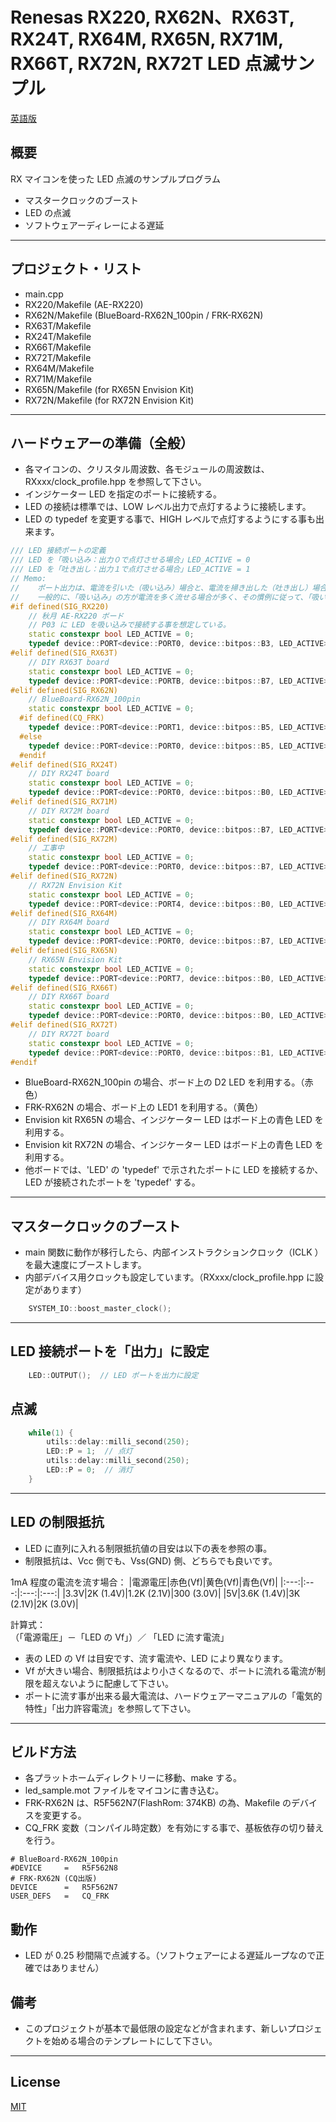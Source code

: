 Renesas RX220, RX62N、RX63T, RX24T, RX64M, RX65N, RX71M, RX66T, RX72N, RX72T LED 点滅サンプル
=========
   
[英語版](README.md)
   
## 概要
RX マイコンを使った LED 点滅のサンプルプログラム
   
- マスタークロックのブースト
- LED の点滅
- ソフトウェアーディレーによる遅延

---

## プロジェクト・リスト
- main.cpp
- RX220/Makefile (AE-RX220)
- RX62N/Makefile (BlueBoard-RX62N_100pin / FRK-RX62N)
- RX63T/Makefile
- RX24T/Makefile
- RX66T/Makefile
- RX72T/Makefile
- RX64M/Makefile
- RX71M/Makefile
- RX65N/Makefile (for RX65N Envision Kit)
- RX72N/Makefile (for RX72N Envision Kit)

---

## ハードウェアーの準備（全般）
 - 各マイコンの、クリスタル周波数、各モジュールの周波数は、RXxxx/clock_profile.hpp を参照して下さい。
 - インジケーター LED を指定のポートに接続する。
 - LED の接続は標準では、LOW レベル出力で点灯するように接続します。
 - LED の typedef を変更する事で、HIGH レベルで点灯するようにする事も出来ます。
   
```C++
/// LED 接続ポートの定義
/// LED を「吸い込み：出力０で点灯させる場合」LED_ACTIVE = 0
/// LED を「吐き出し：出力１で点灯させる場合」LED_ACTIVE = 1
// Memo:
//    ポート出力は、電流を引いた（吸い込み）場合と、電流を掃き出した（吐き出し）場合で、能力が異なります。
//    一般的に、「吸い込み」の方が電流を多く流せる場合が多く、その慣例に従って、「吸い込み」で接続する場合が通例です。
#if defined(SIG_RX220)
	// 秋月 AE-RX220 ボード
	// P03 に LED を吸い込みで接続する事を想定している。
	static constexpr bool LED_ACTIVE = 0;
	typedef device::PORT<device::PORT0, device::bitpos::B3, LED_ACTIVE> LED;
#elif defined(SIG_RX63T)
	// DIY RX63T board
	static constexpr bool LED_ACTIVE = 0;
	typedef device::PORT<device::PORTB, device::bitpos::B7, LED_ACTIVE> LED;
#elif defined(SIG_RX62N)
	// BlueBoard-RX62N_100pin
	static constexpr bool LED_ACTIVE = 0;
  #if defined(CQ_FRK)
	typedef device::PORT<device::PORT1, device::bitpos::B5, LED_ACTIVE> LED;
  #else
	typedef device::PORT<device::PORT0, device::bitpos::B5, LED_ACTIVE> LED;
  #endif
#elif defined(SIG_RX24T)
	// DIY RX24T board
	static constexpr bool LED_ACTIVE = 0;
	typedef device::PORT<device::PORT0, device::bitpos::B0, LED_ACTIVE> LED;
#elif defined(SIG_RX71M)
	// DIY RX72M board
	static constexpr bool LED_ACTIVE = 0;
	typedef device::PORT<device::PORT0, device::bitpos::B7, LED_ACTIVE> LED;
#elif defined(SIG_RX72M)
	// 工事中
	static constexpr bool LED_ACTIVE = 0;
	typedef device::PORT<device::PORT0, device::bitpos::B7, LED_ACTIVE> LED;
#elif defined(SIG_RX72N)
	// RX72N Envision Kit
	static constexpr bool LED_ACTIVE = 0;
	typedef device::PORT<device::PORT4, device::bitpos::B0, LED_ACTIVE> LED;
#elif defined(SIG_RX64M)
	// DIY RX64M board
	static constexpr bool LED_ACTIVE = 0;
	typedef device::PORT<device::PORT0, device::bitpos::B7, LED_ACTIVE> LED;
#elif defined(SIG_RX65N)
	// RX65N Envision Kit
	static constexpr bool LED_ACTIVE = 0;
	typedef device::PORT<device::PORT7, device::bitpos::B0, LED_ACTIVE> LED;
#elif defined(SIG_RX66T)
	// DIY RX66T board
	static constexpr bool LED_ACTIVE = 0;
	typedef device::PORT<device::PORT0, device::bitpos::B0, LED_ACTIVE> LED;
#elif defined(SIG_RX72T)
	// DIY RX72T board
	static constexpr bool LED_ACTIVE = 0;
	typedef device::PORT<device::PORT0, device::bitpos::B1, LED_ACTIVE> LED;
#endif
```

 - BlueBoard-RX62N_100pin の場合、ボード上の D2 LED を利用する。（赤色） 
 - FRK-RX62N の場合、ボード上の LED1 を利用する。（黄色） 
 - Envision kit RX65N の場合、インジケーター LED はボード上の青色 LED を利用する。
 - Envision kit RX72N の場合、インジケーター LED はボード上の青色 LED を利用する。
 - 他ボードでは、'LED' の 'typedef' で示されたポートに LED を接続するか、LED が接続されたポートを 'typedef' する。

---

## マスタークロックのブースト
- main 関数に動作が移行したら、内部インストラクションクロック（ICLK ）を最大速度にブーストします。
- 内部デバイス用クロックも設定しています。（RXxxx/clock_profile.hpp に設定があります）
   
```C++
    SYSTEM_IO::boost_master_clock();
```
---

## LED 接続ポートを「出力」に設定

```C++
	LED::OUTPUT();  // LED ポートを出力に設定
```

## 点滅

```C++
	while(1) {
		utils::delay::milli_second(250);
		LED::P = 1;  // 点灯
		utils::delay::milli_second(250);
		LED::P = 0;  // 消灯
	}
```

---

## LED の制限抵抗

- LED に直列に入れる制限抵抗値の目安は以下の表を参照の事。
- 制限抵抗は、Vcc 側でも、Vss(GND) 側、どちらでも良いです。

1mA 程度の電流を流す場合：
|電源電圧|赤色(Vf)|黄色(Vf)|青色(Vf)|
|:---:|:---:|:---:|:---:|
|3.3V|2K (1.4V)|1.2K (2.1V)|300 (3.0V)|
|5V|3.6K (1.4V)|3K (2.1V)|2K (3.0V)|

計算式：   
   （「電源電圧」－「LED の Vf」）／ 「LED に流す電流」   

- 表の LED の Vf は目安です、流す電流や、LED により異なります。
- Vf が大きい場合、制限抵抗はより小さくなるので、ポートに流れる電流が制限を超えないように配慮して下さい。
- ポートに流す事が出来る最大電流は、ハードウェアーマニュアルの「電気的特性」「出力許容電流」を参照して下さい。

---

## ビルド方法

- 各プラットホームディレクトリーに移動、make する。
- led_sample.mot ファイルをマイコンに書き込む。
- FRK-RX62N は、R5F562N7(FlashRom: 374KB) の為、Makefile のデバイスを変更する。
- CQ_FRK 変数（コンパイル時定数）を有効にする事で、基板依存の切り替えを行う。

```
# BlueBoard-RX62N_100pin
#DEVICE		=	R5F562N8
# FRK-RX62N (CQ出版)
DEVICE		=	R5F562N7
USER_DEFS	=	CQ_FRK
```
   
## 動作
- LED が 0.25 秒間隔で点滅する。（ソフトウェアーによる遅延ループなので正確ではありません）
    
## 備考
- このプロジェクトが基本で最低限の設定などが含まれます、新しいプロジェクトを始める場合のテンプレートにして下さい。   
   
-----
   
License
----

[MIT](../LICENSE)
